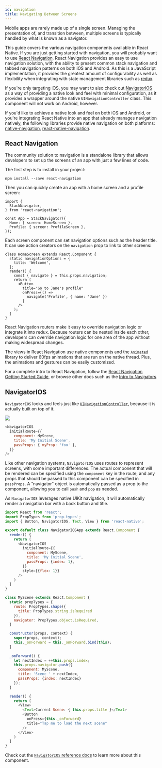 ```yaml
---
id: navigation
title: Navigating Between Screens
---
```


Mobile apps are rarely made up of a single screen. Managing the presentation of, and transition between, multiple screens is typically handled by what is known as a navigator.

This guide covers the various navigation components available in React Native.
If you are just getting started with navigation, you will probably want to use [React Navigation](navigation.md#react-navigation). React Navigation provides an easy to use navigation solution, with the ability to present common stack navigation and tabbed navigation patterns on both iOS and Android. As this is a JavaScript implementation, it provides the greatest amount of configurability as well as flexibility when integrating with state management libraries such as [redux](https://reactnavigation.org/docs/guides/redux).

If you're only targeting iOS, you may want to also check out [NavigatorIOS](navigation.md#navigatorios) as a way of providing a native look and feel with minimal configuration, as it provides a wrapper around the native `UINavigationController` class. This component will not work on Android, however.

If you'd like to achieve a native look and feel on both iOS and Android, or you're integrating React Native into an app that already manages navigation natively, the following libraries provide native navigation on both platforms: [native-navigation](http://airbnb.io/native-navigation/), [react-native-navigation](https://github.com/wix/react-native-navigation).

## React Navigation

The community solution to navigation is a standalone library that allows developers to set up the screens of an app with just a few lines of code.

The first step is to install in your project:

```
npm install --save react-navigation
```

Then you can quickly create an app with a home screen and a profile screen:

```
import {
  StackNavigator,
} from 'react-navigation';

const App = StackNavigator({
  Home: { screen: HomeScreen },
  Profile: { screen: ProfileScreen },
});
```

Each screen component can set navigation options such as the header title. It can use action creators on the `navigation` prop to link to other screens:

```
class HomeScreen extends React.Component {
  static navigationOptions = {
    title: 'Welcome',
  };
  render() {
    const { navigate } = this.props.navigation;
    return (
      <Button
        title="Go to Jane's profile"
        onPress={() =>
          navigate('Profile', { name: 'Jane' })
        }
      />
    );
  }
}
```

React Navigation routers make it easy to override navigation logic or integrate it into redux. Because routers can be nested inside each other, developers can override navigation logic for one area of the app without making widespread changes.

The views in React Navigation use native components and the [`Animated`](animated.md) library to deliver 60fps animations that are run on the native thread. Plus, the animations and gestures can be easily customized.

For a complete intro to React Navigation, follow the [React Navigation Getting Started Guide](https://reactnavigation.org/docs/intro/), or browse other docs such as the [Intro to Navigators](https://reactnavigation.org/docs/navigators/).

## NavigatorIOS

`NavigatorIOS` looks and feels just like [`UINavigationController`](https://developer.apple.com/library/ios/documentation/UIKit/Reference/UINavigationController_Class/), because it is actually built on top of it.

![](/react-native/docs/assets/NavigationStack-NavigatorIOS.png)

```javascript
<NavigatorIOS
  initialRoute={{
    component: MyScene,
    title: 'My Initial Scene',
    passProps: { myProp: 'foo' },
  }}
/>
```

Like other navigation systems, `NavigatorIOS` uses routes to represent screens, with some important differences. The actual component that will be rendered can be specified using the `component` key in the route, and any props that should be passed to this component can be specified in `passProps`. A "navigator" object is automatically passed as a prop to the component, allowing you to call `push` and `pop` as needed.

As `NavigatorIOS` leverages native UIKit navigation, it will automatically render a navigation bar with a back button and title.

```javascript
import React from 'react';
import PropTypes from 'prop-types';
import { Button, NavigatorIOS, Text, View } from 'react-native';

export default class NavigatorIOSApp extends React.Component {
  render() {
    return (
      <NavigatorIOS
        initialRoute={{
          component: MyScene,
          title: 'My Initial Scene',
          passProps: {index: 1},
        }}
        style={{flex: 1}}
      />
    )
  }
}

class MyScene extends React.Component {
  static propTypes = {
    route: PropTypes.shape({
      title: PropTypes.string.isRequired
    }),
    navigator: PropTypes.object.isRequired,
  }

  constructor(props, context) {
    super(props, context);
    this._onForward = this._onForward.bind(this);
  }
  
  _onForward() {
    let nextIndex = ++this.props.index;
    this.props.navigator.push({
      component: MyScene,
      title: 'Scene ' + nextIndex,
      passProps: {index: nextIndex}
    });
  }

  render() {
    return (
      <View>
        <Text>Current Scene: { this.props.title }</Text>
        <Button
          onPress={this._onForward}
          title="Tap me to load the next scene"
        />
      </View>
    )
  }
}
```

Check out the [`NavigatorIOS` reference docs](navigatorios.md) to learn more about this component.
